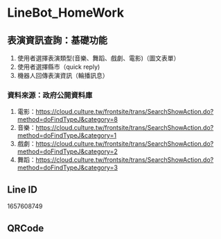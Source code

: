 # LineBot_HomeWork

## 表演資訊查詢：基礎功能
1. 使用者選擇表演類型(音樂、舞蹈、戲劇、電影)（圖文表單）
2. 使用者選擇縣市（quick reply)
3. 機器人回傳表演資訊（輪播訊息）

### 資料來源：政府公開資料庫
1. 電影：https://cloud.culture.tw/frontsite/trans/SearchShowAction.do?method=doFindTypeJ&category=8
2. 音樂：https://cloud.culture.tw/frontsite/trans/SearchShowAction.do?method=doFindTypeJ&category=1
3. 戲劇：https://cloud.culture.tw/frontsite/trans/SearchShowAction.do?method=doFindTypeJ&category=2
4. 舞蹈：https://cloud.culture.tw/frontsite/trans/SearchShowAction.do?method=doFindTypeJ&category=3

## Line ID
1657608749

## QRCode


